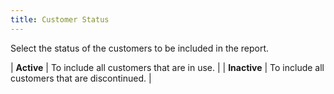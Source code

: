 ```yaml
---
title: Customer Status
---
```



Select the status of the customers to be included in the report.


| **Active** | To include all customers that are in use. |
| **Inactive** | To include all customers that are discontinued. |


